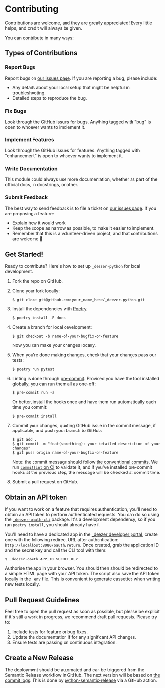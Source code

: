 # Contributing

Contributions are welcome, and they are greatly appreciated! Every little helps, and credit will always be given.

You can contribute in many ways:

## Types of Contributions

### Report Bugs

Report bugs on [our issues page][gh-issues]. If you are reporting a bug, please include:

- Any details about your local setup that might be helpful in troubleshooting.
- Detailed steps to reproduce the bug.

### Fix Bugs

Look through the GitHub issues for bugs. Anything tagged with "bug" is open to whoever wants to implement it.

### Implement Features

Look through the GitHub issues for features. Anything tagged with "enhancement" is open to whoever wants to implement it.

### Write Documentation

This module could always use more documentation, whether as part of the official docs, in docstrings, or other.

### Submit Feedback

The best way to send feedback is to file a ticket on [our issues page][gh-issues]. If you are proposing a feature:

- Explain how it would work.
- Keep the scope as narrow as possible, to make it easier to implement.
- Remember that this is a volunteer-driven project, and that contributions are welcome 🙂

## Get Started!

Ready to contribute? Here's how to set up `_deezer-python` for local development.

1. Fork the repo on GitHub.

2. Clone your fork locally:

   ```shell
   $ git clone git@github.com:your_name_here/_deezer-python.git
   ```

3. Install the dependencies with [Poetry](https://python-poetry.org)

   ```shell
   $ poetry install -E docs
   ```

4. Create a branch for local development:

   ```shell
   $ git checkout -b name-of-your-bugfix-or-feature
   ```

   Now you can make your changes locally.

5. When you're done making changes, check that your changes pass our tests:

   ```shell
   $ poetry run pytest
   ```

6. Linting is done through [pre-commit](https://pre-commit.com). Provided you have the tool installed globally, you can run them all as one-off:

   ```shell
   $ pre-commit run -a
   ```

   Or better, install the hooks once and have them run automatically each time you commit:

   ```shell
   $ pre-commit install
   ```

7. Commit your changes, quoting GitHub issue in the commit message, if applicable, and push your branch to GitHub:

   ```shell
   $ git add .
   $ git commit -m "feat(something): your detailed description of your changes"
   $ git push origin name-of-your-bugfix-or-feature
   ```

   Note: the commit message should follow [the conventional commits](https://www.conventionalcommits.org). We run [`commitlint` on CI](https://github.com/marketplace/actions/commit-linter) to validate it, and if you've installed pre-commit hooks at the previous step, the message will be checked at commit time.

8. Submit a pull request on GitHub.

## Obtain an API token

If you want to work on a feature that requires authentication, you'll need to obtain an API token to perform authenticated requests. You can do so using the [`_deezer-oauth-cli`](https://pypi.org/project/_deezer-oauth-cli/) package. It's a development dependency, so if you ran `poetry install`, you should already have it.

You'll need to have a dedicated app in the [_deezer developer portal](https://developers._deezer.com/myapps), create one with the following redirect URL after authentication: `http://localhost:8080/oauth/return`. Once created, grab the application ID and the secret key and call the CLI tool with them:

```shell
$ _deezer-oauth APP_ID SECRET_KEY
```

Authorise the app in your browser. You should then should be redirected to a simple HTML page with your API token. The script also save the API token locally in the `.env` file. This is convenient to generate cassettes when writing new tests locally.

## Pull Request Guidelines

Feel free to open the pull request as soon as possible, but please be explicit if it's still a work in progress, we recommend draft pull requests. Please try to:

1. Include tests for feature or bug fixes.
2. Update the documentation if for any significant API changes.
3. Ensure tests are passing on continuous integration.

## Create a New Release

The deployment should be automated and can be triggered from the Semantic Release workflow in GitHub. The next version will be based on [the commit logs](https://python-semantic-release.readthedocs.io/en/latest/commit-log-parsing.html#commit-log-parsing). This is done by [python-semantic-release](https://python-semantic-release.readthedocs.io/en/latest/index.html) via a GitHub action.

[gh-issues]: https://github.com/browniebroke/_deezer-python/issues
